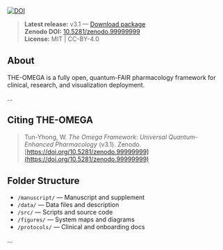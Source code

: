 [![DOI](https://zenodo.org/badge/DOI/10.5281/zenodo.99999999.svg)](https://doi.org/10.5281/zenodo.99999999)

> **Latest release:** v3.1 — [Download package](https://github.com/wisith007/THE-OMEGA/releases/latest)  
> **Zenodo DOI:** [10.5281/zenodo.99999999](https://doi.org/10.5281/zenodo.99999999)  
> **License:** MIT | CC-BY-4.0

## About
THE-OMEGA is a fully open, quantum-FAIR pharmacology framework for clinical, research, and visualization deployment.

...

## Citing THE-OMEGA
> Tun-Yhong, W. *The Omega Framework: Universal Quantum-Enhanced Pharmacology* (v3.1). Zenodo. [https://doi.org/10.5281/zenodo.99999999](https://doi.org/10.5281/zenodo.99999999)

## Folder Structure
- `/manuscript/` — Manuscript and supplement
- `/data/` — Data files and description
- `/src/` — Scripts and source code
- `/figures/` — System maps and diagrams
- `/protocols/` — Clinical and onboarding docs

...
